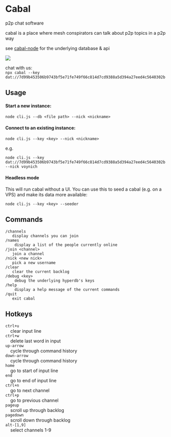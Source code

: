 # Cabal
p2p chat software

cabal is a place where mesh conspirators can talk about p2p topics in a p2p way   

see [cabal-node](https://github.com/cabal-club/cabal-node) for the underlying database & api

![](https://i.cblgh.org/2018-05/2466txd.png)

chat with us:  
`npx cabal --key dat://7d99b453506b9743bf5e71fe749f66c814d7cd9388a5d394a27eed4c5640302b`
## Usage
#### Start a new instance:
```
node cli.js --db <file path> --nick <nickname>
```

#### Connect to an existing instance:
```
node cli.js --key <key> --nick <nickname>
```
e.g.
```
node cli.js --key dat://7d99b453506b9743bf5e71fe749f66c814d7cd9388a5d394a27eed4c5640302b --nick voynich

```

#### Headless mode

This will run cabal without a UI. You can use this to seed a cabal (e.g. on a VPS) and make its data more available:
```
node cli.js --key <key> --seeder
```

## Commands
```
/channels 
   display channels you can join
/names
    display a list of the people currently online 
/join <channel> 
   join a channel
/nick <new nick>
   pick a new username
/clear
   clear the current backlog
/debug <key>
    debug the underlying hyperdb's keys
/help
    display a help message of the current commands
/quit
   exit cabal
```

## Hotkeys
`ctrl+u`  
&nbsp;&nbsp;&nbsp;&nbsp;clear input line  
`ctrl+w`  
&nbsp;&nbsp;&nbsp;&nbsp;delete last word in input  
`up-arrow`  
&nbsp;&nbsp;&nbsp;&nbsp;cycle through command history  
`down-arrow`  
&nbsp;&nbsp;&nbsp;&nbsp;cycle through command history  
`home`  
&nbsp;&nbsp;&nbsp;&nbsp;go to start of input line  
`end`  
&nbsp;&nbsp;&nbsp;&nbsp;go to end of input line  
`ctrl+n`  
&nbsp;&nbsp;&nbsp;&nbsp;go to next channel  
`ctrl+p`  
&nbsp;&nbsp;&nbsp;&nbsp;go to previous channel  
`pageup`  
&nbsp;&nbsp;&nbsp;&nbsp;scroll up through backlog  
`pagedown`  
&nbsp;&nbsp;&nbsp;&nbsp;scroll down through backlog  
`alt-[1,9]`  
&nbsp;&nbsp;&nbsp;&nbsp;select channels  1-9  
